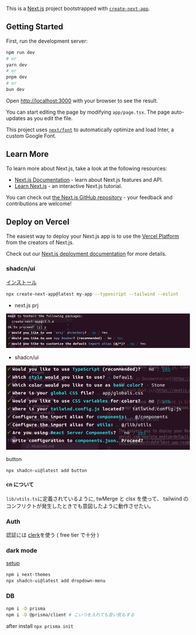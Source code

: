 This is a [Next.js](https://nextjs.org/) project bootstrapped with [`create-next-app`](https://github.com/vercel/next.js/tree/canary/packages/create-next-app).

## Getting Started

First, run the development server:

```bash
npm run dev
# or
yarn dev
# or
pnpm dev
# or
bun dev
```

Open [http://localhost:3000](http://localhost:3000) with your browser to see the result.

You can start editing the page by modifying `app/page.tsx`. The page auto-updates as you edit the file.

This project uses [`next/font`](https://nextjs.org/docs/basic-features/font-optimization) to automatically optimize and load Inter, a custom Google Font.

## Learn More

To learn more about Next.js, take a look at the following resources:

- [Next.js Documentation](https://nextjs.org/docs) - learn about Next.js features and API.
- [Learn Next.js](https://nextjs.org/learn) - an interactive Next.js tutorial.

You can check out [the Next.js GitHub repository](https://github.com/vercel/next.js/) - your feedback and contributions are welcome!

## Deploy on Vercel

The easiest way to deploy your Next.js app is to use the [Vercel Platform](https://vercel.com/new?utm_medium=default-template&filter=next.js&utm_source=create-next-app&utm_campaign=create-next-app-readme) from the creators of Next.js.

Check out our [Next.js deployment documentation](https://nextjs.org/docs/deployment) for more details.

### shadcn/ui

[インストール](https://ui.shadcn.com/docs/installation/next)

```sh
npx create-next-app@latest my-app --typescript --tailwind --eslint
```

- next.js prj

![Next.js choices](./images/next_choices.png)

- shadcn/ui

![shadcn](./images/shadcn.png)

button

```sh
npx shadcn-ui@latest add button
```

#### cn について

`lib/utils.ts`に定義されているように, twMerge と clsx を使って、
tailwind のコンフリクトが発生したときでも意図したように動作させたい。

### Auth

認証には [clerk](https://clerk.com/docs/quickstarts/nextjs)を使う
( free tier で十分 )

### dark mode

[setup](https://ui.shadcn.com/docs/dark-mode/next)

```sh
npm i next-themes
npx shadcn-ui@latest add dropdown-menu
```

### DB

```sh
npm i -D prisma
npm i -D @prisma/client # こいつを入れても良い気もする
```

after install `npx prisma init`
